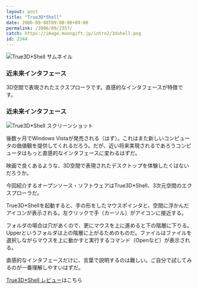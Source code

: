 ```yaml
---
layout: post
title: "True3D*Shell"
date: 2006-09-08T09:00:00+09:00
permalink: /2006/09/2357/
catch: https://image.moongift.jp/intro2/3dshell.png
id: 2344
---
```

 ![True3D*Shell サムネイル](https://image.moongift.jp/intro2/3dshell.t.png "True3D\*Shell サムネイル")
  

### 近未来インタフェース
  
3D空間で表現されたエクスプローラです。直感的なインタフェースが特徴です。  
<!--more-->  

### 近未来インタフェース
  

![True3D*Shell スクリーンショット](https://image.moongift.jp/intro2/3dshell.png "True3D\*Shell スクリーンショット")

  

後数ヶ月でWindows Vistaが発売される（はず）。これはまた新しいコンピュータの価値観を提供してくれるだろう。だが、近い将来実現されるであろうコンピュータはもっと直感的なインタフェースに変わるはずだ。

  

映画で良くあるような、3D空間で表現されたデスクトップを体験したくはないだろうか。

  

今回紹介するオープンソース・ソフトウェアはTrue3D\*Shell、3次元空間のエクスプローラだ。

  

True3D\*Shellを起動すると、手の形をしたマウスポインタと、空間に浮かんだアイコンが表示される。左クリックで手（カーソル）がアイコンに接近する。

  

フォルダの場合は穴があくので、更にマウスを上に進めると下の階層に下りる。Upperというフォルダは上の階層に上がるためのものだ。ファイルはファイルを選択しながらマウスを上に動かすと実行するコマンド（Openなど）が表示される。

  

直感的なインタフェースだけに、言葉で説明するのは難しい。ご自分で試してみるのが一番理解しやすいはずだ。

  

[True3D\*Shell レビュー](http://oss.moongift.jp/review/i-2358.html)はこちら


